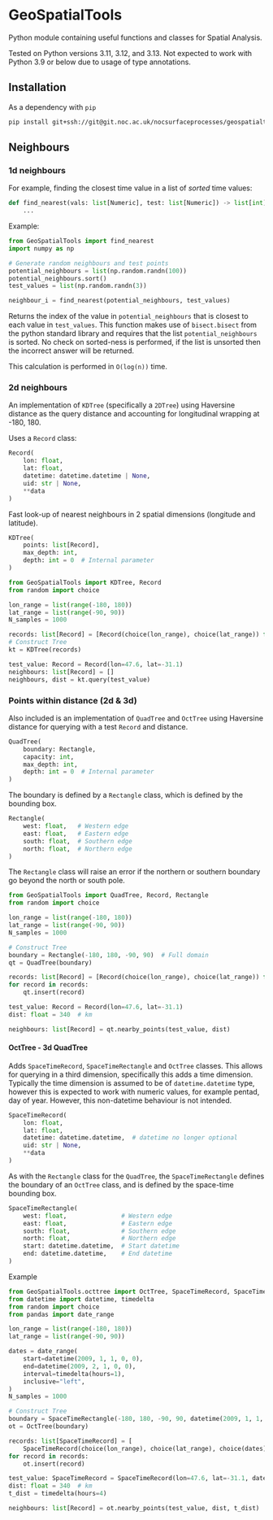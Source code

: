 # GeoSpatialTools

Python module containing useful functions and classes for Spatial Analysis.

Tested on Python versions 3.11, 3.12, and 3.13. Not expected to work with Python 3.9 or below due
to usage of type annotations.

## Installation

As a dependency with `pip`

```bash
pip install git+ssh://git@git.noc.ac.uk/nocsurfaceprocesses/geospatialtools.git
```

## Neighbours

### 1d neighbours

For example, finding the closest time value in a list of _sorted_ time values:

```python
def find_nearest(vals: list[Numeric], test: list[Numeric]) -> list[int]:
    ...
```

Example:

```python
from GeoSpatialTools import find_nearest
import numpy as np

# Generate random neighbours and test points
potential_neighbours = list(np.random.randn(100))
potential_neighbours.sort()
test_values = list(np.random.randn(3))

neighbour_i = find_nearest(potential_neighbours, test_values)
```

Returns the index of the value in `potential_neighbours` that is closest to each value in
`test_values`. This function makes use of `bisect.bisect` from the python standard library and
requires that the list `potential_neighbours` is sorted. No check on sorted-ness is performed, if
the list is unsorted then the incorrect answer will be returned.

This calculation is performed in `O(log(n))` time.

### 2d neighbours

An implementation of `KDTree` (specifically a `2DTree`) using Haversine distance as the query
distance and accounting for longitudinal wrapping at -180, 180.

Uses a `Record` class:

```python
Record(
    lon: float,
    lat: float,
    datetime: datetime.datetime | None,
    uid: str | None,
    **data
)
```

Fast look-up of nearest neighbours in 2 spatial dimensions (longitude and latitude).

```python
KDTree(
    points: list[Record],
    max_depth: int,
    depth: int = 0  # Internal parameter
)
```

```python
from GeoSpatialTools import KDTree, Record
from random import choice

lon_range = list(range(-180, 180))
lat_range = list(range(-90, 90))
N_samples = 1000

records: list[Record] = [Record(choice(lon_range), choice(lat_range)) for _ in range(N_samples)]
# Construct Tree
kt = KDTree(records)

test_value: Record = Record(lon=47.6, lat=-31.1)
neighbours: list[Record] = []
neighbours, dist = kt.query(test_value)
```

### Points within distance (2d \& 3d)

Also included is an implementation of `QuadTree` and `OctTree` using Haversine distance for querying
with a test `Record` and distance.

```python
QuadTree(
    boundary: Rectangle,
    capacity: int,
    max_depth: int,
    depth: int = 0  # Internal parameter
)
```

The boundary is defined by a `Rectangle` class, which is defined by the bounding box.

```python
Rectangle(
    west: float,   # Western edge
    east: float,   # Eastern edge
    south: float,  # Southern edge
    north: float,  # Northern edge
)
```

The `Rectangle` class will raise an error if the northern or southern boundary go beyond the north
or south pole.

```python
from GeoSpatialTools import QuadTree, Record, Rectangle
from random import choice

lon_range = list(range(-180, 180))
lat_range = list(range(-90, 90))
N_samples = 1000

# Construct Tree
boundary = Rectangle(-180, 180, -90, 90)  # Full domain
qt = QuadTree(boundary)

records: list[Record] = [Record(choice(lon_range), choice(lat_range)) for _ in range(N_samples)]
for record in records:
    qt.insert(record)

test_value: Record = Record(lon=47.6, lat=-31.1)
dist: float = 340  # km

neighbours: list[Record] = qt.nearby_points(test_value, dist)
```

#### OctTree - 3d QuadTree

Adds `SpaceTimeRecord`, `SpaceTimeRectangle` and `OctTree` classes. This allows for querying in a
third dimension, specifically this adds a time dimension. Typically the time dimension is assumed
to be of `datetime.datetime` type, however this is expected to work with numeric values, for example
pentad, day of year. However, this non-datetime behaviour is not intended.

```python
SpaceTimeRecord(
    lon: float,
    lat: float,
    datetime: datetime.datetime,  # datetime no longer optional
    uid: str | None,
    **data
)
```

As with the `Rectangle` class for the `QuadTree`, the `SpaceTimeRectangle` defines the boundary of
an `OctTree` class, and is defined by the space-time bounding box.

```python
SpaceTimeRectangle(
    west: float,               # Western edge
    east: float,               # Eastern edge
    south: float,              # Southern edge
    north: float,              # Northern edge
    start: datetime.datetime,  # Start datetime
    end: datetime.datetime,    # End datetime
)
```

Example

```python
from GeoSpatialTools.octtree import OctTree, SpaceTimeRecord, SpaceTimeRectangle
from datetime import datetime, timedelta
from random import choice
from pandas import date_range

lon_range = list(range(-180, 180))
lat_range = list(range(-90, 90))

dates = date_range(
    start=datetime(2009, 1, 1, 0, 0),
    end=datetime(2009, 2, 1, 0, 0),
    interval=timedelta(hours=1),
    inclusive="left",
)
N_samples = 1000

# Construct Tree
boundary = SpaceTimeRectangle(-180, 180, -90, 90, datetime(2009, 1, 1, 0), datetime(2009, 1, 2, 23))  # Full domain
ot = OctTree(boundary)

records: list[SpaceTimeRecord] = [
    SpaceTimeRecord(choice(lon_range), choice(lat_range), choice(dates)) for _ in range(N_samples)]
for record in records:
    ot.insert(record)

test_value: SpaceTimeRecord = SpaceTimeRecord(lon=47.6, lat=-31.1, datetime=datetime(2009, 1, 23, 17, 41))
dist: float = 340  # km
t_dist = timedelta(hours=4)

neighbours: list[Record] = ot.nearby_points(test_value, dist, t_dist)
```
